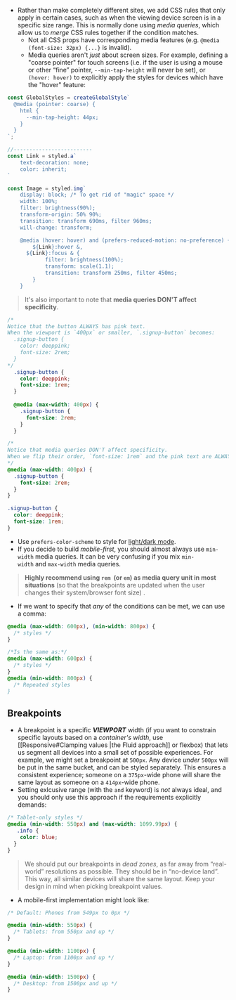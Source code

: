 - Rather than make completely different sites, we add CSS rules that only apply in certain cases, such as when the viewing device screen is in a specific size range. This is normally done using _media queries_, which allow us to _merge_ CSS rules together if the condition matches.
	- Not all CSS props have corresponding media features (e.g. `@media (font-size: 32px) {...}` is invalid).
	- Media queries aren't _just_ about screen sizes. For example, defining a "coarse pointer" for touch screens (i.e. if the user is using a mouse or other “fine” pointer, `--min-tap-height` will never be set), 
	  or `(hover: hover)` to explicitly apply the styles for devices which have the "hover" feature:
```jsx
const GlobalStyles = createGlobalStyle`
  @media (pointer: coarse) {
    html {
      --min-tap-height: 44px;
    }
  }
`;

//-------------------------
const Link = styled.a`
	text-decoration: none;
	color: inherit;
`

const Image = styled.img`
	display: block; /* To get rid of "magic" space */
	width: 100%;
	filter: brightness(90%);
	transform-origin: 50% 90%;
	transition: transform 690ms, filter 960ms;
	will-change: transform;

	@media (hover: hover) and (prefers-reduced-motion: no-preference) {
		${Link}:hover &,
      ${Link}:focus & {
			filter: brightness(100%);
			transform: scale(1.1);
			transition: transform 250ms, filter 450ms;
		}
	}
```

  > It's also important to note that **media queries DON'T affect specificity**.
  
```css
/*
Notice that the button ALWAYS has pink text. 
When the viewport is `400px` or smaller, `.signup-button` becomes:
  .signup-button {
    color: deeppink;
    font-size: 2rem;
  }
*/
  .signup-button {
    color: deeppink;
    font-size: 1rem;
  }
  
  @media (max-width: 400px) {
    .signup-button {
      font-size: 2rem;
    }
  }

/*
Notice that media queries DON'T affect specificity.
When we flip their order, `font-size: 1rem` and the pink text are ALWAYS applied because they come later in order.
*/
@media (max-width: 400px) {
  .signup-button {
    font-size: 2rem;
  }
}

.signup-button {
  color: deeppink;
  font-size: 1rem;
}
```

- Use `prefers-color-scheme` to style for [light/dark mode](https://developer.mozilla.org/en-US/docs/Web/CSS/@media/prefers-color-scheme).
- If you decide to build *mobile-first*, you should almost always use `min-width` media queries. It can be very confusing if you mix `min-width` and `max-width` media queries.

> **Highly recommend using `rem`  (or `em`) as media query unit in most situations** (so that the breakpoints are updated when the user changes their system/browser font size) . 

- If we want to specify that _any_ of the conditions can be met, we can use a comma:
```css
@media (max-width: 600px), (min-width: 800px) {
  /* styles */
}

/*Is the same as:*/
@media (max-width: 600px) {
  /* styles */
}
@media (min-width: 800px) {
  /* Repeated styles 
}
```


## Breakpoints
- A breakpoint is a specific ***VIEWPORT*** width (if you want to constrain specific layouts based on a *container's width*, use [[Responsive#Clamping values |the Fluid approach]] or flexbox) that lets us segment all devices into a small set of possible experiences. For example, we might set a breakpoint at `500px`. Any device *under*  `500px`  will be put in the same bucket, and can be styled separately. This ensures a consistent experience; someone on a  `375px`-wide phone will share the same layout as someone on a  `414px`-wide phone.
- Setting exlcusive range (with the `and` keyword) is *not* always ideal, and you should only use this approach if the requirements explicitly demands:
```scss
/* Tablet-only styles */
@media (min-width: 550px) and (max-width: 1099.99px) {
   .info {
    color: blue;
  }
}
```

> We should put our breakpoints in _dead zones_, as far away from “real-world” resolutions as possible. They should be in “no-device land”. This way, all similar devices will share the same layout.
> Keep your design in mind when picking breakpoint values.

- A mobile-first implementation might look like: 
```css
/* Default: Phones from 549px to 0px */

@media (min-width: 550px) {
  /* Tablets: from 550px and up */
}

@media (min-width: 1100px) {
  /* Laptop: from 1100px and up */
}

@media (min-width: 1500px) {
  /* Desktop: from 1500px and up */
}
```
